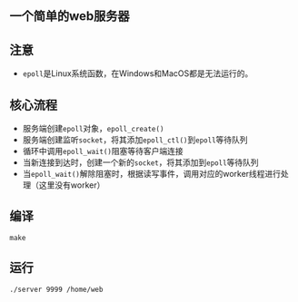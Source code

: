 
## 一个简单的web服务器

## 注意
- `epoll`是Linux系统函数，在Windows和MacOS都是无法运行的。
## 核心流程
- 服务端创建`epoll`对象，`epoll_create()`
- 服务端创建监听`socket`，将其添加`epoll_ctl()`到`epoll`等待队列
- 循环中调用`epoll_wait()`阻塞等待客户端连接
- 当新连接到达时，创建一个新的`socket`，将其添加到`epoll`等待队列
- 当`epoll_wait()`解除阻塞时，根据读写事件，调用对应的worker线程进行处理（这里没有worker）

## 编译
```
make
```
## 运行
```
./server 9999 /home/web
```
